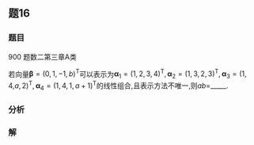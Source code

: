 ## 题16
### 题目
900 题数二第三章A类 

若向量$\mathbf{\beta } = {( 0,1, - 1, b) }^{\mathrm{T}}$可以表示为${\mathbf{\alpha }}_{1} = {( 1,2,3,4) }^{\mathrm{T}},{\mathbf{\alpha }}_{2} = {( 1,3,2,3) }^{\mathrm{T}},{\mathbf{\alpha }}_{3} = (1,4$,$a,2{)}^{\mathrm{T}},{\mathbf{\alpha }}_{4} = {( 1,4,1, a + 1) }^{\mathrm{T}}$的线性组合,且表示方法不唯一,则${ab} =$_____.
### 分析

### 解